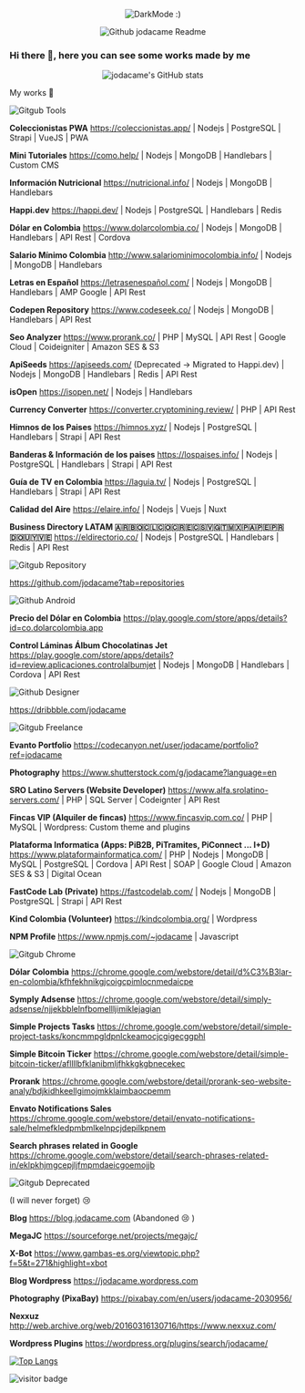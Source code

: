 
<p align="center">
<img src="https://user-images.githubusercontent.com/3913367/109972987-d9d5c880-7cc5-11eb-87ff-3ccca997f9f7.png" title="DarkMode :)">
</p>

<p align="center">
<img src="https://user-images.githubusercontent.com/3913367/109970284-dee54880-7cc2-11eb-93ed-409e538eaa45.png" title="Github jodacame Readme">
</p>

### Hi there 👋, here you can see some works made by me

<!--
**jodacame/jodacame** is a ✨ _special_ ✨ repository because its `README.md` (this file) appears on your GitHub profile.
-->
<p align="center">
<img src="https://github-readme-stats.vercel.app/api?username=jodacame&show_icons=true&count_private=true&include_all_commits=true&custom_title=jodacame%27s%20Github%20Stats&theme=dark" title="jodacame's GitHub stats">
</p>

My works 🙈



![Gitgub Tools](https://user-images.githubusercontent.com/3913367/109966707-9035af80-7cbe-11eb-9ac1-566061a2922f.png)

**Coleccionistas PWA**
https://coleccionistas.app/
| Nodejs | PostgreSQL | Strapi | VueJS | PWA

**Mini Tutoriales**
https://como.help/
| Nodejs | MongoDB | Handlebars | Custom CMS

**Información Nutricional**
https://nutricional.info/ | Nodejs | MongoDB | Handlebars

**Happi.dev**
https://happi.dev/ | Nodejs | PostgreSQL | Handlebars | Redis

**Dólar en Colombia**
https://www.dolarcolombia.co/ | Nodejs | MongoDB | Handlebars | API Rest | Cordova 

**Salario Mínimo Colombia**
http://www.salariominimocolombia.info/ | Nodejs | MongoDB | Handlebars

**Letras en Español**
https://letrasenespañol.com/ | Nodejs | MongoDB | Handlebars | AMP Google | API Rest

**Codepen Repository**
https://www.codeseek.co/ | Nodejs | MongoDB | Handlebars | API Rest

**Seo Analyzer**
https://www.prorank.co/ | PHP | MySQL | API Rest | Google Cloud | Coideigniter | Amazon SES & S3 

**ApiSeeds**
https://apiseeds.com/ (Deprecated -> Migrated to Happi.dev) | Nodejs | MongoDB | Handlebars | Redis | API Rest

**isOpen**
https://isopen.net/ | Nodejs | Handlebars

**Currency Converter**
https://converter.cryptomining.review/ | PHP | API Rest

**Himnos de los Paises**
https://himnos.xyz/ | Nodejs | PostgreSQL | Handlebars | Strapi | API Rest

**Banderas & Información de los paises**
https://lospaises.info/ | Nodejs | PostgreSQL | Handlebars | Strapi | API Rest

**Guía de TV en Colombia**
https://laguia.tv/ | Nodejs | PostgreSQL | Handlebars | Strapi | API Rest

**Calidad del Aire**
https://elaire.info/ | Nodejs | Vuejs | Nuxt

**Business Directory LATAM 🇦🇷🇧🇴🇨🇱🇨🇴🇨🇷🇪🇨🇸🇻🇬🇹🇲🇽🇵🇦🇵🇪🇵🇷🇩🇴🇺🇾🇻🇪**
https://eldirectorio.co/ | Nodejs | PostgreSQL | Handlebars | Redis | API Rest

![Gitgub Repository](https://user-images.githubusercontent.com/3913367/109967096-00dccc00-7cbf-11eb-8f41-48e31f8e9f28.png)


https://github.com/jodacame?tab=repositories

![Github Android](https://user-images.githubusercontent.com/3913367/109967379-54e7b080-7cbf-11eb-956c-4e62a06c8507.png)

**Precio del Dólar en Colombia**
https://play.google.com/store/apps/details?id=co.dolarcolombia.app 

**Control Láminas Álbum Chocolatinas Jet**
https://play.google.com/store/apps/details?id=review.aplicaciones.controlalbumjet | Nodejs | MongoDB | Handlebars | Cordova | API Rest

![Github Designer](https://user-images.githubusercontent.com/3913367/109967601-9ed09680-7cbf-11eb-8fc2-257a309c8db0.png)

https://dribbble.com/jodacame

![Gitgub Freelance](https://user-images.githubusercontent.com/3913367/109967943-0e468600-7cc0-11eb-995c-b4b16cb7c008.png)

**Evanto Portfolio**
https://codecanyon.net/user/jodacame/portfolio?ref=jodacame

**Photography**
https://www.shutterstock.com/g/jodacame?language=en

**SRO Latino Servers (Website Developer)**
https://www.alfa.srolatino-servers.com/ | PHP | SQL Server | Codeignter | API Rest 

**Fincas VIP (Alquiler de fincas)**
https://www.fincasvip.com.co/ | PHP | MySQL | Wordpress: Custom theme and plugins

**Plataforma Informatica (Apps: PiB2B, PiTramites, PiConnect ... I+D)**
https://www.plataformainformatica.com/ | PHP | Nodejs | MongoDB | MySQL | PostgreSQL | Cordova | API Rest | SOAP | Google Cloud | Amazon SES & S3 | Digital Ocean

**FastCode Lab (Private)**
https://fastcodelab.com/ | Nodejs | MongoDB | PostgreSQL | Strapi | API Rest

**Kind Colombia (Volunteer)**
https://kindcolombia.org/ | Wordpress

**NPM Profile**
https://www.npmjs.com/~jodacame | Javascript


![Gitgub Chrome](https://user-images.githubusercontent.com/3913367/109968144-51085e00-7cc0-11eb-82a5-4a37096d6515.png)


**Dólar Colombia**
https://chrome.google.com/webstore/detail/d%C3%B3lar-en-colombia/kfhfekhnikgjcoigcpimlocnmedaicpe

**Symply Adsense**
https://chrome.google.com/webstore/detail/simply-adsense/njjekbblelnfbomellljimiklejagian

**Simple Projects Tasks**
https://chrome.google.com/webstore/detail/simple-project-tasks/koncmmpgldpnlckeamocjcgigecggphl

**Simple Bitcoin Ticker**
https://chrome.google.com/webstore/detail/simple-bitcoin-ticker/afllllbfklanibmljfhkkgkgbnecekec

**Prorank**
https://chrome.google.com/webstore/detail/prorank-seo-website-analy/bdjkidhkeellgimojmkklaimbaocpemm

**Envato Notifications Sales**
https://chrome.google.com/webstore/detail/envato-notifications-sale/helmefkledpmbmlkelnpcjdepilkpnem

**Search phrases related in Google**
https://chrome.google.com/webstore/detail/search-phrases-related-in/eklpkhjmgcepjljfmpmdaeicgoemojjb

![Gitgub Deprecated](https://user-images.githubusercontent.com/3913367/109968413-acd2e700-7cc0-11eb-9d1e-d037a3bb9789.png)

(I will never forget) 😢

**Blog**
https://blog.jodacame.com (Abandoned 😢 )

**MegaJC** 
https://sourceforge.net/projects/megajc/

**X-Bot**
https://www.gambas-es.org/viewtopic.php?f=5&t=271&highlight=xbot

**Blog Wordpress**
https://jodacame.wordpress.com

**Photography (PixaBay)**
https://pixabay.com/en/users/jodacame-2030956/

**Nexxuz**
http://web.archive.org/web/20160316130716/https://www.nexxuz.com/

**Wordpress Plugins**
https://wordpress.org/plugins/search/jodacame/


[![Top Langs](https://github-readme-stats.vercel.app/api/top-langs/?username=jodacame&layout=compact&theme=dark)](https://github.com/jodacame/github-readme-stats)

![visitor badge](https://visitor-badge.glitch.me/badge?page_id=https://github.com/jodacame/)
